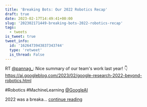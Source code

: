 ```yaml
---
title: 'Breaking Bots: Our 2022 Robotics Recap'
draft: true
date: 2023-02-17T14:49:41+00:00
slug: '202302171449-breaking-bots-2022-robotics-recap'
tags:
  - tweets
is_tweet: true
tweet_info:
  id: '1626473943837343744'
  type: 'retweet'
  is_thread: False
---
```




RT [@pannag_](https://x.com/pannag_): Nice summary of our team's work last year! 👇
<https://ai.googleblog.com/2023/02/google-research-2022-beyond-robotics.html>

#Robotics #MachineLearning [@GoogleAI](https://x.com/GoogleAI) 

2022 was a breaka… [continue reading](https://x.com/sytelus/status/1626473943837343744)
